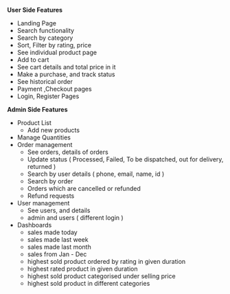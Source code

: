 **User Side Features**
- Landing Page
- Search functionality
- Search by category
- Sort, Filter by rating, price
- See individual product page
- Add to cart
- See cart details and total price in it
- Make a purchase, and track status
- See historical order
- Payment ,Checkout pages
- Login, Register Pages

**Admin Side Features**

- Product List
    - Add new products
- Manage Quantities
- Order management
    - See orders, details of orders
    - Update status ( Processed, Failed, To be dispatched, out for delivery, returned )
    - Search by user details ( phone, email, name, id )
    - Search by order
    - Orders which are cancelled or refunded
    - Refund requests
- User management
    - See users, and details
    - admin and users ( different login )
- Dashboards
    - sales made today
    - sales made last week
    - sales made last month
    - sales from Jan - Dec
    - highest sold product ordered by rating in given duration
    - highest rated product in given duration
    - highest sold product categorised under selling price
    - highest sold product in different categories